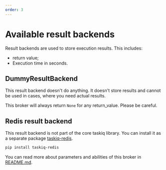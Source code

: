 ```yaml
---
order: 3
---
```


# Available result backends

Result backends are used to store execution results.
This includes:

- return value;
- Execution time in seconds.

## DummyResultBackend

This result backend doesn't do anything. It doesn't store results and cannot be used in cases,
where you need actual results.

This broker will always return `None` for any return_value. Please be careful.

## Redis result backend

This result backend is not part of the core taskiq library. You can install it as a separate package [taskiq-redis](https://pypi.org/project/taskiq-redis/).

```bash
pip install taskiq-redis
```

You can read more about parameters and abilities of this broker in [README.md](https://github.com/taskiq-python/taskiq-redis).
